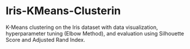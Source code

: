 # Iris-KMeans-Clusterin
 K-Means clustering on the Iris dataset with data visualization, hyperparameter tuning (Elbow Method), and evaluation using Silhouette Score and Adjusted Rand Index.
